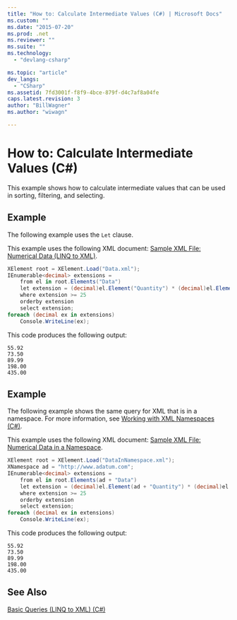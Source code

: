 ```yaml
---
title: "How to: Calculate Intermediate Values (C#) | Microsoft Docs"
ms.custom: ""
ms.date: "2015-07-20"
ms.prod: .net
ms.reviewer: ""
ms.suite: ""
ms.technology: 
  - "devlang-csharp"

ms.topic: "article"
dev_langs: 
  - "CSharp"
ms.assetid: 7fd3001f-f8f9-4bce-879f-d4c7af8a04fe
caps.latest.revision: 3
author: "BillWagner"
ms.author: "wiwagn"

---
```

# How to: Calculate Intermediate Values (C#)
This example shows how to calculate intermediate values that can be used in sorting, filtering, and selecting.  
  
## Example  
 The following example uses the `Let` clause.  
  
 This example uses the following XML document: [Sample XML File: Numerical Data (LINQ to XML)](../../../../csharp/programming-guide/concepts/linq/sample-xml-file-numerical-data-linq-to-xml.md).  
  
```csharp  
XElement root = XElement.Load("Data.xml");  
IEnumerable<decimal> extensions =  
    from el in root.Elements("Data")  
    let extension = (decimal)el.Element("Quantity") * (decimal)el.Element("Price")  
    where extension >= 25  
    orderby extension  
    select extension;  
foreach (decimal ex in extensions)  
    Console.WriteLine(ex);  
```  
  
 This code produces the following output:  
  
```  
55.92  
73.50  
89.99  
198.00  
435.00  
```  
  
## Example  
 The following example shows the same query for XML that is in a namespace. For more information, see [Working with XML Namespaces (C#)](../../../../csharp/programming-guide/concepts/linq/working-with-xml-namespaces.md).  
  
 This example uses the following XML document: [Sample XML File: Numerical Data in a Namespace](../../../../csharp/programming-guide/concepts/linq/sample-xml-file-numerical-data-in-a-namespace.md).  
  
```csharp  
XElement root = XElement.Load("DataInNamespace.xml");  
XNamespace ad = "http://www.adatum.com";  
IEnumerable<decimal> extensions =  
    from el in root.Elements(ad + "Data")  
    let extension = (decimal)el.Element(ad + "Quantity") * (decimal)el.Element(ad + "Price")  
    where extension >= 25  
    orderby extension  
    select extension;  
foreach (decimal ex in extensions)  
    Console.WriteLine(ex);  
```  
  
 This code produces the following output:  
  
```  
55.92  
73.50  
89.99  
198.00  
435.00  
```  
  
## See Also  
 [Basic Queries (LINQ to XML) (C#)](../../../../csharp/programming-guide/concepts/linq/basic-queries-linq-to-xml.md)